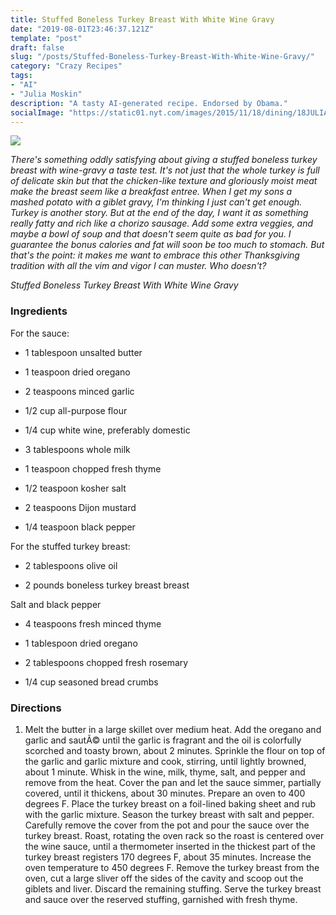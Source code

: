 ```yaml
---
title: Stuffed Boneless Turkey Breast With White Wine Gravy
date: "2019-08-01T23:46:37.121Z"
template: "post"
draft: false
slug: "/posts/Stuffed-Boneless-Turkey-Breast-With-White-Wine-Gravy/"
category: "Crazy Recipes"
tags:
- "AI"
- "Julia Moskin"
description: "A tasty AI-generated recipe. Endorsed by Obama."
socialImage: "https://static01.nyt.com/images/2015/11/18/dining/18JULIAREX1/18JULIAREX1-superJumbo.jpg"
---
```


![](https://static01.nyt.com/images/2015/11/18/dining/18JULIAREX1/18JULIAREX1-superJumbo.jpg)

*There's something oddly satisfying about giving a stuffed boneless turkey breast with wine-gravy a taste test. It's not just that the whole turkey is full of delicate skin but that the chicken-like texture and gloriously moist meat make the breast seem like a breakfast entree. When I get my sons a mashed potato with a giblet gravy, I'm thinking I just can't get enough. Turkey is another story. But at the end of the day, I want it as something really fatty and rich like a chorizo sausage. Add some extra veggies, and maybe a bowl of soup and that doesn't seem quite as bad for you. I guarantee the bonus calories and fat will soon be too much to stomach. But that's the point: it makes me want to embrace this other Thanksgiving tradition with all the vim and vigor I can muster. Who doesn't?*

*Stuffed Boneless Turkey Breast With White Wine Gravy*
### Ingredients

For the sauce:

* 1 tablespoon unsalted butter

* 1 teaspoon dried oregano

* 2 teaspoons minced garlic

* 1/2 cup all-purpose flour

* 1/4 cup white wine, preferably domestic

* 3 tablespoons whole milk

* 1 teaspoon chopped fresh thyme

* 1/2 teaspoon kosher salt

* 2 teaspoons Dijon mustard

* 1/4 teaspoon black pepper

For the stuffed turkey breast:

* 2 tablespoons olive oil

* 2 pounds boneless turkey breast breast

Salt and black pepper

* 4 teaspoons fresh minced thyme

* 1 tablespoon dried oregano

* 2 tablespoons chopped fresh rosemary

* 1/4 cup seasoned bread crumbs
### Directions

1. Melt the butter in a large skillet over medium heat. Add the oregano and garlic and sautÃ© until the garlic is fragrant and the oil is colorfully scorched and toasty brown, about 2 minutes. Sprinkle the flour on top of the garlic and garlic mixture and cook, stirring, until lightly browned, about 1 minute. Whisk in the wine, milk, thyme, salt, and pepper and remove from the heat. Cover the pan and let the sauce simmer, partially covered, until it thickens, about 30 minutes. Prepare an oven to 400 degrees F. Place the turkey breast on a foil-lined baking sheet and rub with the garlic mixture. Season the turkey breast with salt and pepper. Carefully remove the cover from the pot and pour the sauce over the turkey breast. Roast, rotating the oven rack so the roast is centered over the wine sauce, until a thermometer inserted in the thickest part of the turkey breast registers 170 degrees F, about 35 minutes. Increase the oven temperature to 450 degrees F. Remove the turkey breast from the oven, cut a large sliver off the sides of the cavity and scoop out the giblets and liver. Discard the remaining stuffing. Serve the turkey breast and sauce over the reserved stuffing, garnished with fresh thyme.

